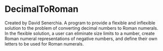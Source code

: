 # DecimalToRoman

Created by David Senerchia. A program to provide a flexible and inflexible solution to the problem of converting decimal numbers to Roman numerals. In the flexible solution, a user can eliminate size limits to a number, create Roman numeral representations of negative numbers, and define their own letters to be used for Roman numerals.
